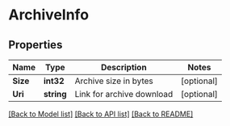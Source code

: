 # ArchiveInfo

## Properties

Name | Type | Description | Notes
------------ | ------------- | ------------- | -------------
**Size** | **int32** | Archive size in bytes | [optional] 
**Uri** | **string** | Link for archive download | [optional] 

[[Back to Model list]](../README.md#documentation-for-models) [[Back to API list]](../README.md#documentation-for-api-endpoints) [[Back to README]](../README.md)


